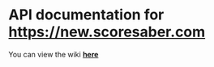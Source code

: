 # API documentation for https://new.scoresaber.com
You can view the wiki **[here](https://github.com/ppotatoo/ssapi/wiki)**
